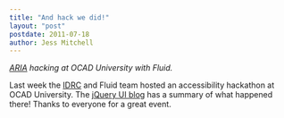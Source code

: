 ```yaml
---
title: "And hack we did!"
layout: "post"
postdate: 2011-07-18
author: Jess Mitchell
---
```


*[ARIA](http://www.w3.org/TR/wai-aria/) hacking at OCAD University with Fluid.*

Last week the [IDRC](http://idrc.ocad.ca/) and Fluid team hosted an accessibility hackathon at OCAD University. The [jQuery UI blog](http://blog.jqueryui.com/2011/07/aria-hackathon-summary/) has a summary of what happened there! Thanks to everyone for a great event.
